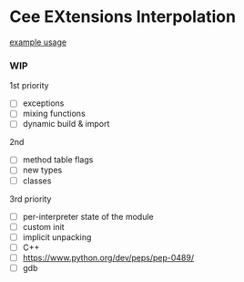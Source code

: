 # Cee EXtensions Interpolation

[example usage](https://github.com/one-two-four-cee-four-one-plus/cexi/tree/main/examples/basic)

### WIP

1st priority
- [ ] exceptions
- [ ] mixing functions
- [ ] dynamic build & import

2nd
- [ ] method table flags
- [ ] new types
- [ ] classes

3rd priority
- [ ] per-interpreter state of the module
- [ ] custom init
- [ ] implicit unpacking
- [ ] C++
- [ ] https://www.python.org/dev/peps/pep-0489/
- [ ] gdb
